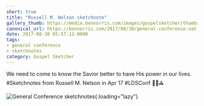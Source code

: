```yaml
---
short: true
title: "Russell M. Nelson sketchnote"
gallery_thumb: https://media.bennorris.com/images/gospelsketcher/thumbs/apr-17-1-nelson.jpg
canonical_url: https://bennorris.com/2017/08/30/general-conference-sat-am-7-nelson-sketchnote
date: 2017-08-30 05:57:12-0600
tags:
- general conference
- sketchnotes
category: Gospel Sketcher
---
```


We need to come to know the Savior better to have His power in our lives. #Sketchnotes from Russell M. Nelson in Apr 17 #LDSConf ✍🏼⛪️

![General Conference sketchnotes](https://media.bennorris.com/images/gospelsketcher/general-conference/apr-2017/apr-17-1-nelson.jpg){:loading="lazy"}
